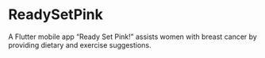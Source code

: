 # ReadySetPink

A Flutter mobile app “Ready Set Pink!” assists women with breast cancer by providing dietary and exercise suggestions.
